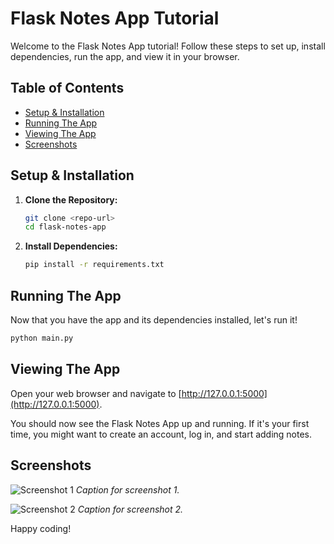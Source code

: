 # Flask Notes App Tutorial

Welcome to the Flask Notes App tutorial! Follow these steps to set up, install dependencies, run the app, and view it in your browser.

## Table of Contents
- [Setup & Installation](#setup--installation)
- [Running The App](#running-the-app)
- [Viewing The App](#viewing-the-app)
- [Screenshots](#screenshots)

## Setup & Installation

1. **Clone the Repository:**
   ```bash
   git clone <repo-url>
   cd flask-notes-app
   ```

2. **Install Dependencies:**
   ```bash
   pip install -r requirements.txt
   ```

## Running The App

Now that you have the app and its dependencies installed, let's run it!

```bash
python main.py
```

## Viewing The App

Open your web browser and navigate to [http://127.0.0.1:5000](http://127.0.0.1:5000).

You should now see the Flask Notes App up and running. If it's your first time, you might want to create an account, log in, and start adding notes.

## Screenshots
<!-- Add your screenshots here. -->
![Screenshot 1](images/screenshot1.png)
*Caption for screenshot 1.*

![Screenshot 2](images/screenshot2.png)
*Caption for screenshot 2.*

Happy coding!